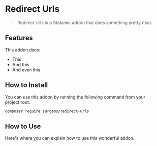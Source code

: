 # Redirect Urls

> Redirect Urls is a Statamic addon that does something pretty neat.

## Features

This addon does:

- This
- And this
- And even this

## How to Install

You can use this addon by running the following command from your project root:

``` bash
composer require surgems/redirect-urls
```

## How to Use

Here's where you can explain how to use this wonderful addon.
